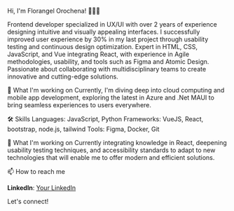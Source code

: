 Hi, I'm Florangel Orochena! 👩🏻‍💻

Frontend developer specialized in UX/UI with over 2 years of experience designing intuitive and visually appealing interfaces. I successfully improved user experience by 30% in my last project through usability testing and continuous design optimization. Expert in HTML, CSS, JavaScript, and Vue integrating React, with experience in Agile methodologies, usability, and tools such as Figma and Atomic Design. Passionate about collaborating with multidisciplinary teams to create innovative and cutting-edge solutions.

🚀 What I'm working on
Currently, I'm diving deep into cloud computing and mobile app development, exploring the latest in Azure and .Net MAUI to bring seamless experiences to users everywhere.

🛠 Skills
Languages: JavaScript, Python
Frameworks: VueJS, React, bootstrap, node.js, tailwind
Tools: Figma, Docker, Git

🚀 What I'm working on
Currently integrating knowledge in React, deepening usability testing techniques, and accessibility standards to adapt to new technologies that will enable me to offer modern and efficient solutions.


📫 How to reach me

 **LinkedIn**: [Your LinkedIn](https://www.linkedin.com/in/f-orochena2609)

Let's connect!
